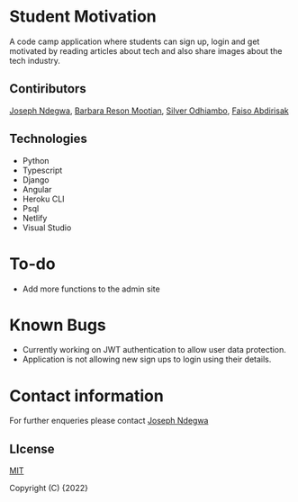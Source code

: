 # Student Motivation
A code camp application where students can sign up, login and get motivated by reading articles about tech and also share images about the tech industry.

## Contiributors
[Joseph Ndegwa](https://github.com/JosephNdegwa), [Barbara Reson Mootian](https://github.com/barbaramootian), [Silver Odhiambo](https://github.com/sivernorman), [Faiso Abdirisak](https://github.com/sivernorman)

## Technologies
* Python
* Typescript
* Django
* Angular
* Heroku CLI
* Psql
* Netlify
* Visual Studio

# To-do
* Add more functions to the admin site

# Known Bugs
* Currently working on JWT authentication to allow user data protection.
* Application is not allowing new sign ups to login using their details.


# Contact information
For further enqueries please contact
 [Joseph Ndegwa](https://github.com/JosephNdegwa)

## LIcense
 [MIT](https://choosealicense.com/licenses/mit/)

 Copyright (C) {2022}
